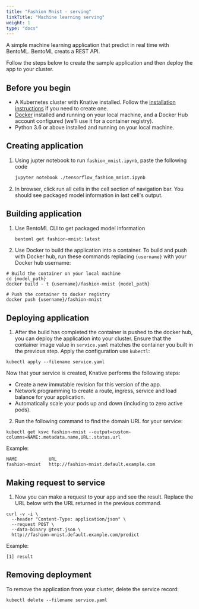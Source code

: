 ```yaml
---
title: "Fashion Mnist - serving"
linkTitle: "Machine learning serving"
weight: 1
type: "docs"
---
```



A simple machine learning application that predict in real time with BentoML.
BentoML creats a REST API.


Follow the steps below to create the sample application and then deploy the app
to your cluster.


## Before you begin

- A Kubernetes cluster with Knative installed. Follow the
  [installation instructions](../../../../docs/install/README.md) if you need to
  create one.
- [Docker](https://www.docker.com) installed and running on your local machine,
  and a Docker Hub account configured (we'll use it for a container registry).
- Python 3.6 or above installed and running on your local machine.

## Creating application

1. Using jupter notebook to run `fashion_mnist.ipynb`, paste the following code

    ```bash
    jupyter notebook ./tensorflow_fashion_mnist.ipynb
    ```

2. In browser, click run all cells in the cell section of navigation bar. You should see packaged model information in last cell's output.

## Building application

1. Use BentoML CLI to get packaged model information

    ```bash
    bentoml get fashion-mnist:latest
    ```

2. Use Docker to build the application into a container. To build and
  push with Docker hub, run these commands replacing `{username}`
  with your Docker hub username:

  ```shell
  # Build the container on your local machine
  cd {model_path}
  docker build - t {username}/fashion-mnist {model_path}

  # Push the container to docker registry
  docker push {username}/fashion-mnist
  ```

## Deploying application

1. After the build has completed the container is pushed to the docker
  hub, you can deploy the application into your cluster. Ensure that
  the container image value in `service.yaml` matches the container you
  built in the previous step. Apply the configuration use `kubectl`:

  ```shell
  kubectl apply --filename service.yaml
  ```

Now that your service is created, Knative performs the following steps:

  - Create a new immutable revision for this version of the app.
  - Network programming to create a route, ingress, service and load
    balance for your application.
  - Automatically scale your pods up and down (including to zero active
    pods).

2. Run the following command to find the domain URL for your service:

  ```shell
  kubectl get ksvc fashion-mnist --output=custom-columns=NAME:.metadata.name,URL:.status.url
  ```

  Example:
  ```shell
  NAME            URL
  fashion-mnist   http://fashion-mnist.default.example.com
  ```

## Making request to service

1. Now you can make a request to your app and see the result. Replace
  the URL below with the URL returned in the previous command.

  ```shell
  curl -v -i \
    --header "Content-Type: application/json" \
    --request POST \
    --data-binary @test.json \
    http://fashion-mnist.default.example.com/predict
  ```

  Example:
  ```shell
  [1] result
  ```

## Removing deployment

To remove the application from your cluster, delete the service record:

  ```shell
  kubectl delete --filename service.yaml
  ```
